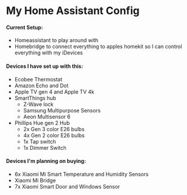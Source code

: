 # My Home Assistant Config

#### Current Setup:

* Homeassistant to play around with
* Homebridge to connect everything to apples homekit so I can control everything with my iDevices


#### Devices I have set up with this:

* Ecobee Thermostat
* Amazon Echo and Dot
* Apple TV gen 4 and Apple TV 4k
* SmartThings hub
  * Z-Wave lock
  * Samsung Multipurpose Sensors
  * Aeon Multisensor 6
* Phillips Hue gen 2 Hub
  * 2x Gen 3 color E26 bulbs
  * 4x Gen 2 color E26 bulbs
  * 1x Tap switch
  * 1x Dimmer Switch


#### Devices I'm planning on buying:
* 6x Xiaomi Mi Smart Temperature and Humidity Sensors
* Xiaomi Mi Bridge
* 7x Xiaomi Smart Door and Windows Sensor
